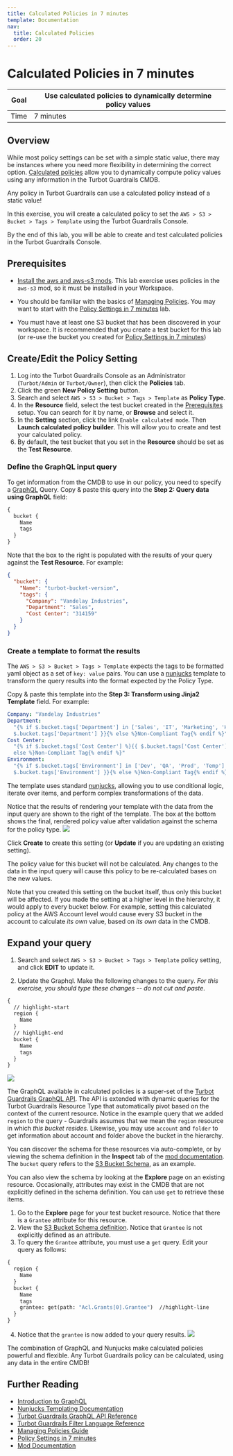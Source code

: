 ```yaml
---
title: Calculated Policies in 7 minutes
template: Documentation
nav:
  title: Calculated Policies
  order: 20
---
```


# Calculated Policies in 7 minutes

| Goal | Use calculated policies to dynamically determine policy values |
| ---- | -------------------------------------------------------------- |
| Time | 7 minutes                                                      |

## Overview

While most policy settings can be set with a simple static value, there may be
instances where you need more flexibility in determining the correct option.
[Calculated policies](guides/managing-policies#using-calculated-polices) allow
you to dynamically compute policy values using any information in the Turbot Guardrails
CMDB.

<div className="alert alert-info">
Any policy in Turbot Guardrails can use a calculated policy instead of a static value!
</div>

In this exercise, you will create a calculated policy to set the
`AWS > S3 > Bucket > Tags > Template` using the Turbot Guardrails Console.

By the end of this lab, you will be able to create and test calculated policies
in the Turbot Guardrails Console.

## Prerequisites

- [Install the aws and aws-s3 mods](mods/install). This lab exercise uses
  policies in the `aws-s3` mod, so it must be installed in your Workspace.

- You should be familiar with the basics of
  [Managing Policies](guides/managing-policies). You may want to start with the
  [Policy Settings in 7 minutes](7-minute-labs/set-policy) lab.

- You must have at least one S3 bucket that has been discovered in your
  workspace. It is recommended that you create a test bucket for this lab (or
  re-use the bucket you created for
  [Policy Settings in 7 minutes](7-minute-labs/set-policy))

## Create/Edit the Policy Setting

1. Log into the Turbot Guardrails Console as an Administrator (`Turbot/Admin` or `Turbot/Owner`), then click the **Policies** tab.
2. Click the green **New Policy Setting** button.
3. Search and select `AWS > S3 > Bucket > Tags > Template` as **Policy Type**.
4. In the **Resource** field, select the test bucket created in the
   [Prerequisites](#prerequisites) setup. You can search for it by name, or
   **Browse** and select it.
5. In the **Setting** section, click the link `Enable calculated mode`. Then
   **Launch calculated policy builder**. This will allow you to create and test
   your calculated policy.
6. By default, the test bucket that you set in the **Resource** should be set as
   the **Test Resource**.

### Define the GraphQL input query

To get information from the CMDB to use in our policy, you need to specify a
[GraphQL](reference/graphql) Query. Copy & paste this query into the **Step 2:
Query data using GraphQL** field:

```graphql
{
  bucket {
    Name
    tags
  }
}
```

Note that the box to the right is populated with the results of your query
against the **Test Resource**. For example:

```json
{
  "bucket": {
    "Name": "turbot-bucket-version",
    "tags": {
      "Company": "Vandelay Industries",
      "Department": "Sales",
      "Cost Center": "314159"
    }
  }
}
```

### Create a template to format the results

The `AWS > S3 > Bucket > Tags > Template` expects the tags to be formatted yaml
object as a set of `key: value` pairs. You can use a
[nunjucks](https://mozilla.github.io/nunjucks/) template to transform the query
results into the format expected by the Policy Type.

Copy & paste this template into the **Step 3: Transform using Jinja2 Template**
field. For example:

```yaml
Company: "Vandelay Industries"
Department:
  "{% if $.bucket.tags['Department'] in ['Sales', 'IT', 'Marketing', 'HR'] %}{{
  $.bucket.tags['Department'] }}{% else %}Non-Compliant Tag{% endif %}"
Cost Center:
  "{% if $.bucket.tags['Cost Center'] %}{{ $.bucket.tags['Cost Center'] }}{%
  else %}Non-Compliant Tag{% endif %}"
Environment:
  "{% if $.bucket.tags['Environment'] in ['Dev', 'QA', 'Prod', 'Temp'] %}{{
  $.bucket.tags['Environment'] }}{% else %}Non-Compliant Tag{% endif %}"
```

The template uses standard [nunjucks](https://mozilla.github.io/nunjucks/),
allowing you to use conditional logic, iterate over items, and perform complex
transformations of the data.

Notice that the results of rendering your template with the data from the input
query are shown to the right of the template. The box at the bottom shows the
final, rendered policy value after validation against the schema for the policy
type. ![](/images/docs/guardrails/calculated-policy-test.png)

Click **Create** to create this setting (or **Update** if you are updating an
existing setting).

The policy value for this bucket will not be calculated. Any changes to the data
in the input query will cause this policy to be re-calculated bases on the new
values.

Note that you created this setting on the bucket itself, thus only this bucket
will be affected. If you made the setting at a higher level in the hierarchy, it
would apply to every bucket below. For example, setting this calculated policy
at the AWS Account level would cause every S3 bucket in the account to calculate
_its own_ value, based on _its own_ data in the CMDB.

## Expand your query

1. Search and select `AWS > S3 > Bucket > Tags > Template` policy setting, and
   click **EDIT** to update it.

2. Update the Graphql. Make the following changes to the query. _For this
   exercise, you should type these changes -- do not cut and paste_.

```graphql
{
  // highlight-start
  region {
    Name
  }
  // highlight-end
  bucket {
    Name
    tags
  }
}
```

<!-- Currently the below feature is not available so commented out. 10-02-2021 -->
<!-- Notice that as you type, the editor suggests keywords and properties.  Use the auto-complete to try adding other fields to the query. -->

![](/images/docs/guardrails/update-cal-policy.png)

The GraphQL available in calculated policies is a super-set of the
[Turbot Guardrails GraphQL API](reference/graphql). The API is extended with dynamic
queries for the Turbot Guardrails Resource Type that automatically pivot based on the
context of the current resource. Notice in the example query that we added
`region` to the query - Guardrails assumes that we mean the `region` resource in
which _this bucket resides_. Likewise, you may use `account` and `folder` to get
information about account and folder above the bucket in the hierarchy.

You can discover the schema for these resources via auto-complete, or by viewing
the schema definition in the **Inspect** tab of the [mod documentation](mods).
The `bucket` query refers to the
[S3 Bucket Schema](mods/turbot/aws-s3/inspect#/definitions/bucket), as an
example.

You can also view the schema by looking at the **Explore** page on an existing
resource. Occasionally, attributes may exist in the CMDB that are not explicitly
defined in the schema definition. You can use `get` to retrieve these items.

1. Go to the **Explore** page for your test bucket resource. Notice that there
   is a `Grantee` attribute for this resource.
2. View the
   [S3 Bucket Schema definition](mods/turbot/aws-s3/inspect#/definitions/bucket).
   Notice that `Grantee` is not explicitly defined as an attribute.
3. To query the `Grantee` attribute, you must use a `get` query. Edit your query
   as follows:

```graphql
{
  region {
    Name
  }
  bucket {
    Name
    tags
    grantee: get(path: "Acl.Grants[0].Grantee")  //highlight-line
  }
}
```

4. Notice that the `grantee` is now added to your query results.
   ![](/images/docs/guardrails/get-cal-policy.png)

The combination of GraphQL and Nunjucks make calculated policies powerful and
flexible. Any Turbot Guardrails policy can be calculated, using any data in the entire
CMDB!

## Further Reading

- [Introduction to GraphQL](https://graphql.org/learn/)
- [Nunjucks Templating Documentation](https://mozilla.github.io/nunjucks/templating.html)
- [Turbot Guardrails GraphQL API Reference](reference/graphql)
- [Turbot Guardrails Filter Language Reference](reference/filter)
- [Managing Policies Guide](guides/managing-policies)
- [Policy Settings in 7 minutes](7-minute-labs/set-policy)
- [Mod Documentation](mods)
